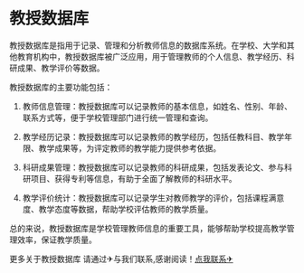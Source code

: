 # 教授数据库

教授数据库是指用于记录、管理和分析教师信息的数据库系统。在学校、大学和其他教育机构中，教授数据库被广泛应用，用于管理教师的个人信息、教学经历、科研成果、教学评价等数据。

教授数据库的主要功能包括：

1. 教师信息管理：教授数据库可以记录教师的基本信息，如姓名、性别、年龄、联系方式等，便于学校管理部门进行统一管理和查询。

2. 教学经历记录：教授数据库可以记录教师的教学经历，包括任教科目、教学年限、教学成果等，为评定教师的教学能力提供参考依据。

3. 科研成果管理：教授数据库可以记录教师的科研成果，包括发表论文、参与科研项目、获得专利等信息，有助于全面了解教师的科研水平。

4. 教学评价统计：教授数据库可以记录学生对教师教学的评价，包括课程满意度、教学态度等数据，帮助学校评估教师的教学质量。

总的来说，教授数据库是学校管理教师信息的重要工具，能够帮助学校提高教学管理效率，保证教学质量。

更多关于教授数据库 请通过✈与我们联系,感谢阅读！[点我联系✈](https://www.k02.cc)